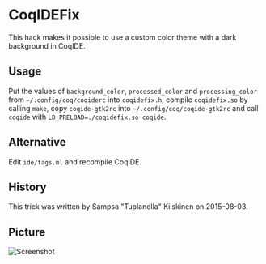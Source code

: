 # CoqIDEFix

This hack makes it possible to
use a custom color theme with a dark background in CoqIDE.

## Usage

Put the values of `background_color`, `processed_color` and `processing_color`
from `~/.config/coq/coqiderc` into `coqidefix.h`,
compile `coqidefix.so` by calling `make`,
copy `coqide-gtk2rc` into `~/.config/coq/coqide-gtk2rc` and
call `coqide` with `LD_PRELOAD=./coqidefix.so coqide`.

## Alternative

Edit `ide/tags.ml` and recompile CoqIDE.

## History

This trick was written by Sampsa "Tuplanolla" Kiiskinen on 2015-08-03.

## Picture

![Screenshot](http://raw.github.com/Tuplanolla/coqidefix/master/coqidefix.png)

